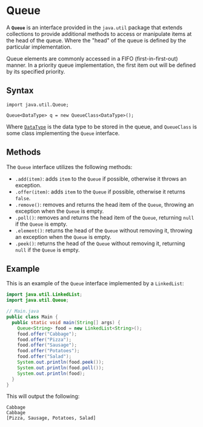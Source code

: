 # Queue

A **`Queue`** is an interface provided in the `java.util` package that extends collections to provide additional methods to access or manipulate items at the head of the queue. Where the "head" of the queue is defined by the particular implementation.

Queue elements are commonly accessed in a FIFO (first-in-first-out) manner. In a priority queue implementation, the first item out will be defined by its specified priority.

## Syntax

```pseudo
import java.util.Queue;

Queue<DataType> q = new QueueClass<DataType>();
```

Where [`DataType`](https://www.codecademy.com/resources/docs/java/data-types) is the data type to be stored in the queue, and `QueueClass` is some class implementing the `Queue` interface.

## Methods

The `Queue` interface utilizes the following methods:

- `.add(item)`: adds `item` to the `Queue` if possible, otherwise it throws an exception.
- `.offer(item)`: adds `item` to the `Queue` if possible, otherwise it returns `false`.
- `.remove()`: removes and returns the head item of the `Queue`, throwing an exception when the `Queue` is empty.
- `.poll()`: removes and returns the head item of the `Queue`, returning `null` if the `Queue` is empty.
- `.element()`: returns the head of the `Queue` without removing it, throwing an exception when the `Queue` is empty.
- `.peek()`: returns the head of the `Queue` without removing it, returning `null` if the `Queue` is empty.

## Example

This is an example of the `Queue` interface implemented by a `LinkedList`:

```java
import java.util.LinkedList;
import java.util.Queue;

// Main.java
public class Main {
  public static void main(String[] args) {
    Queue<String> food = new LinkedList<String>();
    food.offer("Cabbage");
    food.offer("Pizza");
    food.offer("Sausage");
    food.offer("Potatoes");
    food.offer("Salad");
    System.out.println(food.peek());
    System.out.println(food.poll());
    System.out.println(food);
  }
}
```

This will output the following:

```shell
Cabbage
Cabbage
[Pizza, Sausage, Potatoes, Salad]
```